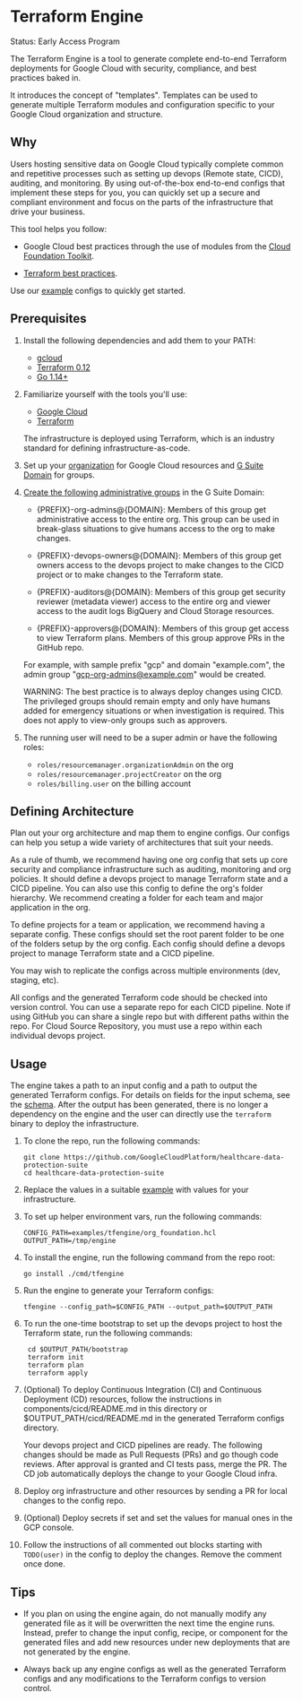 # Terraform Engine

Status: Early Access Program

The Terraform Engine is a tool to generate complete end-to-end Terraform
deployments for Google Cloud with security, compliance, and best practices baked
in.

It introduces the concept of "templates". Templates can be used to generate
multiple Terraform modules and configuration specific to your Google Cloud
organization and structure.

## Why

Users hosting sensitive data on Google Cloud typically complete
common and repetitive processes such as setting up devops (Remote state,
CICD), auditing, and monitoring. By using out-of-the-box end-to-end configs
that implement these steps for you, you can quickly set up a secure and compliant
environment and focus on the parts of the infrastructure that drive your
business.

This tool helps you follow:

- Google Cloud best practices through the use of modules from the
[Cloud Foundation Toolkit](https://cloud.google.com/foundation-toolkit).

- [Terraform best practices](https://www.hashicorp.com/resources/evolving-infrastructure-terraform-opencredo).

Use our [example](../../examples/tfengine) configs to quickly get started.

## Prerequisites

1. Install the following dependencies and add them to your PATH:

    - [gcloud](https://cloud.google.com/sdk/gcloud)
    - [Terraform 0.12](https://www.terraform.io/)
    - [Go 1.14+](https://golang.org/dl/)

1. Familiarize yourself with the tools you'll use:

    - [Google Cloud](https://cloud.google.com/docs/overview)
    - [Terraform](https://www.terraform.io/intro/index.html)

    The infrastructure is deployed using Terraform, which is an industry
    standard for defining infrastructure-as-code.

1. Set up your
    [organization](https://cloud.google.com/resource-manager/docs/creating-managing-organization)
    for Google Cloud resources and [G Suite Domain](https://gsuite.google.com/) for
    groups.

1. [Create the following administrative groups](https://support.google.com/a/answer/33343?hl=en)
    in the G Suite Domain:

    - {PREFIX}-org-admins@{DOMAIN}: Members of this group get administrative access
        to the entire org. This group can be used in break-glass situations to
        give humans access to the org to make changes.

    - {PREFIX}-devops-owners@{DOMAIN}: Members of this group get owners access to
        the devops project to make changes to the CICD project or to make changes
        to the Terraform state.

    - {PREFIX}-auditors@{DOMAIN}: Members of this group get security reviewer
        (metadata viewer) access to the entire org and viewer access to
        the audit logs BigQuery and Cloud Storage resources.

    - {PREFIX}-approvers@{DOMAIN}: Members of this group get access to view
        Terraform plans. Members of this group approve PRs in the GitHub repo.

    For example, with sample prefix "gcp" and domain "example.com", the admin group
    "gcp-org-admins@example.com" would be created.

    WARNING: The best practice is to always deploy changes using CICD.
    The privileged groups should remain empty and only have humans added for
    emergency situations or when investigation is required. This does not apply
    to view-only groups such as approvers.

1. The running user will need to be a super admin or have the following roles:

    - `roles/resourcemanager.organizationAdmin` on the org
    - `roles/resourcemanager.projectCreator` on the org
    - `roles/billing.user` on the billing account

## Defining Architecture

Plan out your org architecture and map them to engine configs.
Our configs can help you setup a wide variety of architectures that suit your
needs.

As a rule of thumb, we recommend having one org config that sets up core
security and compliance infrastructure such as auditing, monitoring and org
policies. It should define a devops project to manage Terraform
state and a CICD pipeline. You can also use this config to define the org's
folder hierarchy. We recommend creating a folder for each team and major
application in the org.

To define projects for a team or application, we recommend having a separate
config. These configs should set the root parent folder to be one of the
folders setup by the org config. Each config should define a devops project
to manage Terraform state and a CICD pipeline.

You may wish to replicate the configs across multiple environments (dev,
staging, etc).

All configs and the generated Terraform code should be checked into version
control. You can use a separate repo for each CICD pipeline. Note if using
GitHub you can share a single repo but with different paths within the repo.
For Cloud Source Repository, you must use a repo within each individual
devops project.

## Usage

The engine takes a path to an input config and a path to output the generated
Terraform configs. For details on fields for the input schema, see the
[schema](../../internal/tfengine/schema.go). After the output has been generated,
there is no longer a dependency on the engine and the user can directly use
the `terraform` binary to deploy the infrastructure.

1. To clone the repo, run the following commands:

    ```shell
    git clone https://github.com/GoogleCloudPlatform/healthcare-data-protection-suite
    cd healthcare-data-protection-suite
    ```

1. Replace the values in a suitable
   [example](../../examples/tfengine) with values for your infrastructure.

1. To set up helper environment vars, run the following commands:

    ```shell
    CONFIG_PATH=examples/tfengine/org_foundation.hcl
    OUTPUT_PATH=/tmp/engine
    ```

1. To install the engine, run the following command from the repo root:

    ```shell
    go install ./cmd/tfengine
    ```

1. Run the engine to generate your Terraform configs:

    ```shell
    tfengine --config_path=$CONFIG_PATH --output_path=$OUTPUT_PATH
    ```

1. To run the one-time bootstrap to set up the devops project to host the Terraform
   state, run the following commands:

   ```shell
    cd $OUTPUT_PATH/bootstrap
    terraform init
    terraform plan
    terraform apply
    ```

1. (Optional) To deploy Continuous Integration (CI) and Continuous
   Deployment (CD) resources, follow the instructions in
   components/cicd/README.md in this directory or $OUTPUT_PATH/cicd/README.md in
   the generated Terraform configs directory.

   Your devops project and CICD pipelines are ready. The
   following changes should be made as Pull Requests (PRs) and go though code
   reviews. After approval is granted and CI tests pass, merge the PR. The CD job
   automatically deploys the change to your Google Cloud infra.

1. Deploy org infrastructure and other resources by sending a PR for
   local changes to the config repo.

1. (Optional) Deploy secrets if set and set the values for manual ones in the GCP
    console.

1. Follow the instructions of all commented out blocks starting with
   `TODO(user)` in the config to deploy the changes. Remove the comment once done.

## Tips

- If you plan on using the engine again, do not manually modify any generated
  file as it will be overwritten the next time the engine runs. Instead,
  prefer to change the input config, recipe, or component for the generated
  files and add new resources under new deployments that are not generated by
  the engine.

- Always back up any engine configs as well as the generated Terraform configs
  and any modifications to the Terraform configs to version control.
